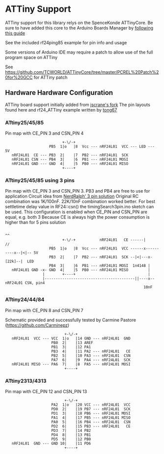 # ATTiny Support
ATTiny support for this library relys on the SpenceKonde ATTinyCore.
Be sure to have added this core to the Arduino Boards Manager by
[following this guide](http://highlowtech.org/?p=1695)

See the included rf24ping85 example for pin info and usage

Some versions of Arduino IDE may require a patch to allow use of the full program space on ATTiny

See https://github.com/TCWORLD/ATTinyCore/tree/master/PCREL%20Patch%20for%20GCC for ATTiny patch

## Hardware Hardware Configuration
ATTiny board support initially added from [jscrane's fork](https://github.com/jscrane/RF24)
The pin layouts found here and rf24_ATTiny example written by [tong67](https://github.com/tong67)

### ATtiny25/45/85

Pin map with CE_PIN 3 and CSN_PIN 4

```text
                          +-\/-+
                    PB5  1|o   |8  Vcc --- nRF24L01  VCC --- LED --- 5V
   nRF24L01  CE --- PB3  2|    |7  PB2 --- nRF24L01  SCK
   nRF24L01 CSN --- PB4  3|    |6  PB1 --- nRF24L01 MOSI
   nRF24L01 GND --- GND  4|    |5  PB0 --- nRF24L01 MISO
                          +----+
```

### ATtiny25/45/85 using 3 pins

Pin map with CE_PIN 3 and CSN_PIN 3. PB3 and PB4 are free to use for application
Circuit idea from [NerdRalph' 3 pin solution](http://nerdralph.blogspot.ca/2014/01/nrf24l01-control-with-3-attiny85-pins.html)
Original RC combination was 1K/100nF. 22K/10nF combination worked better.
For best settletime delay value in RF24::csn() the timingSearch3pin.ino sketch can be used.
This configuration is enabled when CE_PIN and CSN_PIN are equal, e.g. both 3
Because CE is always high the power consumption is higher than for 5 pins solution
```text
                                                                               ^^
                          +-\/-+           nRF24L01   CE ------|              //
                    PB5  1|o   |8  Vcc --- nRF24L01  VCC ------x----------x--|<|-- 5V
                    PB3  2|    |7  PB2 --- nRF24L01  SCK --|<|---x-[22k]--|  LED
                    PB4  3|    |6  PB1 --- nRF24L01 MOSI  1n4148 |
   nRF24L01 GND -x- GND  4|    |5  PB0 --- nRF24L01 MISO         |
                 |        +----+                                 |
                 |-----------------------------------------||----x-- nRF24L01 CSN, pin4
                                                               10nF
```

### ATtiny24/44/84

Pin map with CE_PIN 8 and CSN_PIN 7

Schematic provided and successfully tested by Carmine Pastore (https://github.com/Carminepz)

```text
                           +-\/-+
   nRF24L01  VCC --- VCC  1|o   |14 GND --- nRF24L01  GND
                     PB0  2|    |13 AREF
                     PB1  3|    |12 PA1
                     PB3  4|    |11 PA2 --- nRF24L01   CE
                     PB2  5|    |10 PA3 --- nRF24L01  CSN
                     PA7  6|    |9  PA4 --- nRF24L01  SCK
   nRF24L01 MISO --- PA6  7|    |8  PA5 --- nRF24L01 MOSI
                           +----+
```

### ATtiny2313/4313

Pin map with CE_PIN 12 and CSN_PIN 13

```text
                           +-\/-+
                     PA2  1|o   |20 VCC --- nRF24L01  VCC
                     PD0  2|    |19 PB7 --- nRF24L01  SCK
                     PD1  3|    |18 PB6 --- nRF24L01 MOSI
                     PA1  4|    |17 PB5 --- nRF24L01 MISO
                     PA0  5|    |16 PB4 --- nRF24L01  CSN
                     PD2  6|    |15 PB3 --- nRF24L01   CE
                     PD3  7|    |14 PB2
                     PD4  8|    |13 PB1
                     PD5  9|    |12 PB0
   nRF24L01  GND --- GND 10|    |11 PD6
                           +----+
```